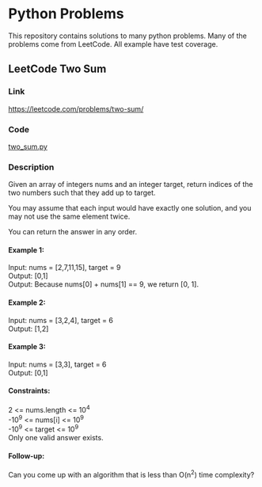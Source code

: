 # Python Problems

This repository contains solutions to many python problems. Many of the problems come from LeetCode. All example have test coverage.

## LeetCode Two Sum

### Link
https://leetcode.com/problems/two-sum/

### Code
[two_sum.py](grahamoneilcanada/python_problems/two_sum.py)

### Description
Given an array of integers nums and an integer target, return indices of the two numbers such that they add up to target.

You may assume that each input would have exactly one solution, and you may not use the same element twice.

You can return the answer in any order.

#### Example 1:
Input: nums = [2,7,11,15], target = 9  
Output: [0,1]  
Output: Because nums[0] + nums[1] == 9, we return [0, 1].

#### Example 2:
Input: nums = [3,2,4], target = 6  
Output: [1,2]

#### Example 3:
Input: nums = [3,3], target = 6  
Output: [0,1]

#### Constraints:
2 <= nums.length <= 10<sup>4</sup>  
-10<sup>9</sup> <= nums[i] <= 10<sup>9</sup>  
-10<sup>9</sup> <= target <= 10<sup>9</sup>  
Only one valid answer exists.

#### Follow-up: 
Can you come up with an algorithm that is less than O(n<sup>2</sup>) time complexity?


